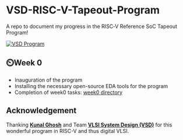 # VSD-RISC-V-Tapeout-Program
A repo to document my progress in the RISC‑V Reference SoC Tapeout Program!

[![VSD Program](https://img.shields.io/badge/VSD-Program-orange?style=for-the-badge&logo=github&logoColor=white)](https://vsdiat.vlsisystemdesign.com/)

## ⏲️Week 0
* Inauguration of the program 
* Installing the necessary open-source EDA tools for the program
* Completion of week0 tasks: [week0 directory](Week0/README.md)

## Acknowledgement

Thanking [**Kunal Ghosh**](https://github.com/kunalg123) and Team **[VLSI System Design (VSD)](https://vsdiat.vlsisystemdesign.com/)** for this wonderful program in RISC-V and thus digital VLSI.

